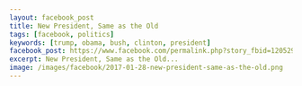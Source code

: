 ```yaml
---
layout: facebook_post
title: New President, Same as the Old
tags: [facebook, politics]
keywords: [trump, obama, bush, clinton, president]
facebook_post: https://www.facebook.com/permalink.php?story_fbid=1205294862881903&id=1139573672787356
excerpt: New President, Same as the Old...
image: /images/facebook/2017-01-28-new-president-same-as-the-old.png
---
```

